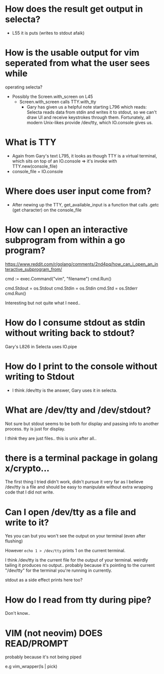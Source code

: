 # How does the result get output in selecta?

- L55 it is puts (writes to stdout afaik)

# How is the usable output for vim seperated from what the user sees while
operating selecta?

- Possibly the Screen.with_screen on L45
  - Screen.with_screen calls TTY.with_tty
    - Gary has given us a helpful note starting L796 which reads:
      Selecta reads data from stdin and writes it to stdout, so we can't draw
      UI and receive keystrokes through them. Fortunately, all modern
      Unix-likes provide /dev/tty, which IO.console gives us.

# What is TTY
  - Again from Gary's text L795, it looks as though TTY is a virtual terminal,
    which sits on top of an IO.console => it's invoke with TTY.new(console_file)
  - console_file = IO.console

# Where does user input come from?
  - After newing up the TTY, get_available_input is a function that calls .getc
    (get character) on the console_file

# How can I open an interactive subprogram from within a go program?
https://www.reddit.com/r/golang/comments/2nd4pq/how_can_i_open_an_interactive_subprogram_from/

cmd := exec.Command("vim", "filename")
cmd.Run()

cmd.Stdout = os.Stdout
cmd.Stdin = os.Stdin
cmd.Std = os.Stderr
cmd.Run()

Interesting but not quite what I need..

# How do I consume stdout as stdin without writing back to stdout?
  Gary's L826 in Selecta uses IO.pipe

# How do I print to the console without writing to Stdout
  - I think /dev/tty is the answer, Gary uses it in selecta.

# What are /dev/tty and /dev/stdout?

Not sure but stdout seems to be both for display and passing info to another
process. tty is just for display.

I *think* they are just files.. this is unix after all..

# there is a terminal package in golang x/crypto...
The first thing I tried didn't work, didn't pursue it very far as I believe
/dev/tty is a file and should be easy to manipulate without extra wrapping code
that I did not write.

# Can I open /dev/tty as a file and write to it?

Yes you can but you won't see the output on your terminal (even after flushing)

However `echo 1 > /dev/tty` prints 1 on the current terminal.

I think /dev/tty is the current file for the output of your terminal.
weirdly tailing it produces no output.. probably because it's pointing to the
current "/dev/tty" for the terminal you're running in currently.

stdout as a side effect prints here too?

# How do I read from tty during pipe?

Don't know..

# VIM (not neovim) DOES READ/PROMPT

probably because it's not being piped

e.g vim_wrapper(ls | pick)
